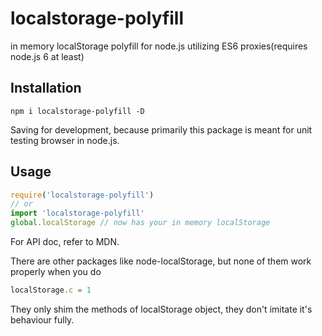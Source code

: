 # localstorage-polyfill

in memory localStorage polyfill for node.js utilizing ES6 proxies(requires node.js 6 at least)

## Installation

```
npm i localstorage-polyfill -D
```
Saving for development, because primarily this package is meant for unit testing browser in node.js.

## Usage

```javascript
require('localstorage-polyfill')
// or
import 'localstorage-polyfill'
global.localStorage // now has your in memory localStorage
```

For API doc, refer to MDN.

There are other packages like node-localStorage, but none of them work properly when you do

```javascript
localStorage.c = 1
```

They only shim the methods of localStorage object, they don't imitate it's behaviour fully.
